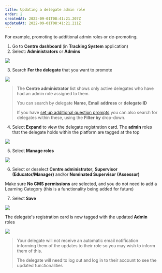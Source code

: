 ```yaml
---
title: Updating a delegate admin role
order: 2
createdAt: 2022-09-01T08:41:21.207Z
updatedAt: 2022-09-01T08:41:21.211Z
---
```

For example, promoting to additional admin roles or de-promoting.

1. Go to **Centre dashboard** (in **Tracking System** application) 
2. Select: **Administrators** or **Admins**​

![](/img/ccm-ca_centre-dashboard_admins.png)

3. Search **For the delegate** that you want to promote​

![](/img/cm-5-09-Updating.jpg)

> The **Centre administrator** list shows only active delegates who have had an admin role assigned to them.  ​
>
> You can search by delegate ​**Name**, **Email address** or **delegate ID​**
>
> If you have [set up additional question prompts](/user-guide/centremanager/02-centre-management/configuring-centre-details/managing-registration-prompts) you can also search for delegates within these, using the **Filter by** drop-down.​

4. Select **Expand** to view the delegate registration card​. The **admin** roles that the delegate holds within the platform are tagged at the top

![](/img/cm-5-10-Updating.jpg)

5. Select **Manage roles​**

![](/img/cm-5-11-Updating.jpg)

6. Select or deselect **Centre administrator**, **Supervisor (Educator/Manager)** and/or **Nominated Supervisor (Assessor)**

Make sure **No CMS permissions** are selected, and you do not need to add a Learning Category (this is a functionality being added for future)​

7. Select **Save**​

![](/img/cm-5-12-Updating.jpg)

The delegate's registration card is now tagged with the updated **Admin** roles ​

![](/img/cm-5-13-Updating.jpg)

> Your delegate will not receive an automatic email notification informing them of the updates to their role so you may wish to inform them of this. 
>
> The delegate will need to log out and log in to their account to see the updated functionalities​​